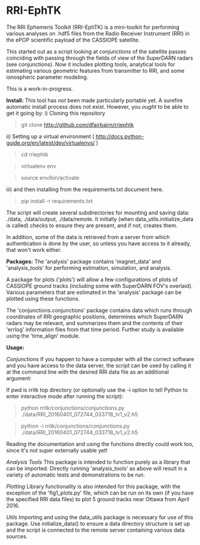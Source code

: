 # RRI-EphTK
The RRI Ephemeris Toolkit (RRI-EphTK) is a mini-toolkit for performing various analyses 
on .hdf5 files from the Radio Receiver Instrument (RRI) in the ePOP scientific payload of 
the CASSIOPE satellite.

This started out as a script looking at *conjunctions* of the satellite passes coinciding 
with passing through the fields of view of the SuperDARN radars (see conjunctions). Now 
it includes plotting tools, analytical tools for estimating various geometric features 
from transmitter to RRI, and some ionospheric parameter modeling.

This is a work-in-progress.


**Install:**
This tool has *not* been made particularly portable yet. A surefire automatic install
process does not exist. However, you _ought_ to be able to get it going by:
i) Cloning this repository 
> git clone http://github.com/dfairbairn/rriephtk

ii) Setting up a virtual environment ( http://docs.python-guide.org/en/latest/dev/virtualenvs/ )
> cd rriephtk

> virtualenv env

> source env/bin/activate

iii) and then installing from the requirements.txt document here.
> pip install -r requirements.txt

The script will create several subdirectories for mounting and saving data:
./data, ./data/output, ./data/remote. It initially (when data_utils.initialize_data 
is called) checks to ensure they are present, and if not, creates them.

In addition, some of the data is retrieved from a server from which 
authentication is done by the user, so unless you have access to it
already, that won't work either. 

**Packages:**
The 'analysis' package contains 'magnet_data' and 'analysis_tools' for performing
estimation, simulation, and analysis.

A package for plots ('plots') will allow a few configurations of plots of 
CASSIOPE ground tracks (including some with SuperDARN FOV's overlaid). Various
parameters that are estimated in the 'analysis' package can be plotted using these
functions.

The 'conjunctions.conjunctions' package contains data which runs through coordinates 
of RRI geographic positions, determines which SuperDARN radars may be relevant,
and summarizes them and the contents of their 'errlog' information files from
that time period. Further study is available using the 'time_align' module.

**Usage:**

_Conjunctions_
If you happen to have a computer with all the correct software and you have
access to the data server, the script can be used by calling it at the 
command line with the desired RRI data file as an additional argument:

If pwd is rritk top directory (or optionally use the -i option to tell Python
to enter interactive mode after running the script):
> python rritk/conjunctions/conjunctions.py ./data/RRI_20160401_072744_033718_lv1_v2.h5

> python -i rritk/conjunctions/conjunctions.py ./data/RRI_20160401_072744_033718_lv1_v2.h5

Reading the documentation and using the functions directly could work too, since it's not super externally usable yet!

_Analysis Tools_
This package is intended to function purely as a library that can be imported.
Directly running 'analysis_tools' as above will result in a variety of automatic tests and 
demonstrations to be run. 

_Plotting_
Library functionality is also intended for this package, with the exception of the 'fig1_plots.py' file,
which can be run on its own (if you have the specified RRI data files) to plot 5 ground tracks near Ottawa
from April 2016.

_Utils_
Importing and using the data_utils package is necessary for use of this package. Use initialize_data()
to ensure a data directory structure is set up and the script is connected to the remote server containing
various data sources.
